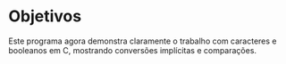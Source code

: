 # Objetivos
Este programa agora demonstra claramente o trabalho com caracteres e booleanos em C, mostrando conversões implícitas e comparações.